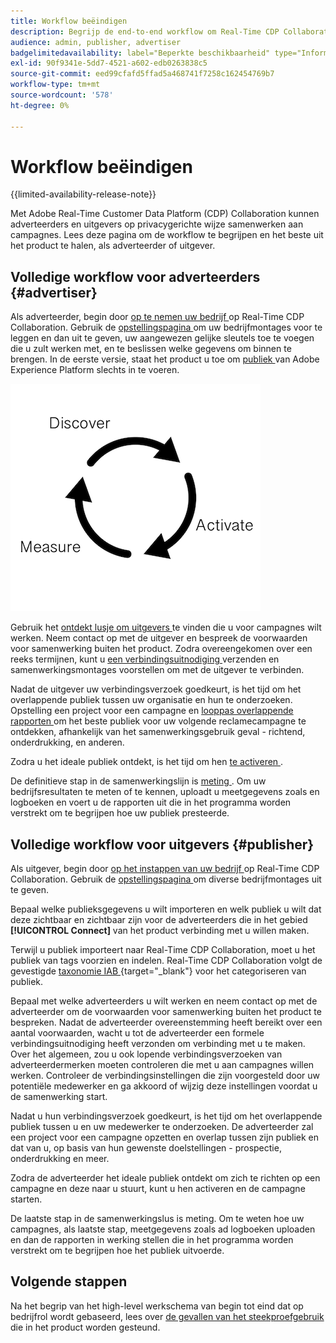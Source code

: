 ```yaml
---
title: Workflow beëindigen
description: Begrijp de end-to-end workflow om Real-Time CDP Collaboration als adverteerder of uitgever te gebruiken
audience: admin, publisher, advertiser
badgelimitedavailability: label="Beperkte beschikbaarheid" type="Informative" url="https://helpx.adobe.com/nl/legal/product-descriptions/real-time-customer-data-platform-collaboration.html newtab=true"
exl-id: 90f9341e-5dd7-4521-a602-edb0263838c5
source-git-commit: eed99cfafd5ffad5a468741f7258c162454769b7
workflow-type: tm+mt
source-wordcount: '578'
ht-degree: 0%

---
```


# Workflow beëindigen

{{limited-availability-release-note}}

Met Adobe Real-Time Customer Data Platform (CDP) Collaboration kunnen adverteerders en uitgevers op privacygerichte wijze samenwerken aan campagnes. Lees deze pagina om de workflow te begrijpen en het beste uit het product te halen, als adverteerder of uitgever.

## Volledige workflow voor adverteerders {#advertiser}

Als adverteerder, begin door [ op te nemen uw bedrijf ](/help/guide/setup/onboard-account.md) op Real-Time CDP Collaboration. Gebruik de [ opstellingspagina ](/help/guide/setup/setup-overview.md) om uw bedrijfmontages voor te leggen en dan uit te geven, uw aangewezen gelijke sleutels toe te voegen die u zult werken met, en te beslissen welke gegevens om binnen te brengen. In de eerste versie, staat het product u toe om [ publiek ](/help/guide/setup/onboard-audiences.md) van Adobe Experience Platform slechts in te voeren.

![ ontdekt, activeert, maatregel voor adverteerders.](/help/assets/end-to-end-workflow/discover-activate-measure.png)

Gebruik het [ ontdekt lusje om uitgevers ](/help/guide/connect/discover-publishers.md) te vinden die u voor campagnes wilt werken. Neem contact op met de uitgever en bespreek de voorwaarden voor samenwerking buiten het product. Zodra overeengekomen over een reeks termijnen, kunt u [ een verbindingsuitnodiging ](/help/guide/connect/establishing-connections.md) verzenden en samenwerkingsmontages voorstellen om met de uitgever te verbinden.

Nadat de uitgever uw verbindingsverzoek goedkeurt, is het tijd om het overlappende publiek tussen uw organisatie en hun te onderzoeken. Opstelling een project voor een campagne en [ looppas overlappende rapporten ](/help/guide/collaborate/discover.md) om het beste publiek voor uw volgende reclamecampagne te ontdekken, afhankelijk van het samenwerkingsgebruik geval - richtend, onderdrukking, en anderen.

Zodra u het ideale publiek ontdekt, is het tijd om hen [ te activeren ](/help/guide/collaborate/activate.md).

De definitieve stap in de samenwerkingslijn is [ meting ](/help/guide/collaborate/measure.md). Om uw bedrijfsresultaten te meten of te kennen, uploadt u meetgegevens zoals en logboeken en voert u de rapporten uit die in het programma worden verstrekt om te begrijpen hoe uw publiek presteerde.

## Volledige workflow voor uitgevers {#publisher}

Als uitgever, begin door [ op het instappen van uw bedrijf ](/help/guide/setup/onboard-account.md) op Real-Time CDP Collaboration. Gebruik de [ opstellingspagina ](/help/guide/setup/setup-overview.md) om diverse bedrijfmontages uit te geven.

Bepaal welke publieksgegevens u wilt importeren en welk publiek u wilt dat deze zichtbaar en zichtbaar zijn voor de adverteerders die in het gebied **[!UICONTROL Connect]** van het product verbinding met u willen maken.

Terwijl u publiek importeert naar Real-Time CDP Collaboration, moet u het publiek van tags voorzien en indelen. Real-Time CDP Collaboration volgt de gevestigde [ taxonomie IAB ](https://www.iab.com/guidelines/content-taxonomy/){target="_blank"} voor het categoriseren van publiek.

Bepaal met welke adverteerders u wilt werken en neem contact op met de adverteerder om de voorwaarden voor samenwerking buiten het product te bespreken. Nadat de adverteerder overeenstemming heeft bereikt over een aantal voorwaarden, wacht u tot de adverteerder een formele verbindingsuitnodiging heeft verzonden om verbinding met u te maken. Over het algemeen, zou u ook lopende verbindingsverzoeken van adverteerdermerken moeten controleren die met u aan campagnes willen werken. Controleer de verbindingsinstellingen die zijn voorgesteld door uw potentiële medewerker en ga akkoord of wijzig deze instellingen voordat u de samenwerking start.

Nadat u hun verbindingsverzoek goedkeurt, is het tijd om het overlappende publiek tussen u en uw medewerker te onderzoeken. De adverteerder zal een project voor een campagne opzetten en overlap tussen zijn publiek en dat van u, op basis van hun gewenste doelstellingen - prospectie, onderdrukking en meer.

Zodra de adverteerder het ideale publiek ontdekt om zich te richten op een campagne en deze naar u stuurt, kunt u hen activeren en de campagne starten.

De laatste stap in de samenwerkingslus is meting. Om te weten hoe uw campagnes, als laatste stap, meetgegevens zoals ad logboeken uploaden en dan de rapporten in werking stellen die in het programma worden verstrekt om te begrijpen hoe het publiek uitvoerde.

## Volgende stappen

Na het begrip van het high-level werkschema van begin tot eind dat op bedrijfrol wordt gebaseerd, lees over [ de gevallen van het steekproefgebruik ](/help/guide/use-cases-benefits.md) die in het product worden gesteund.
